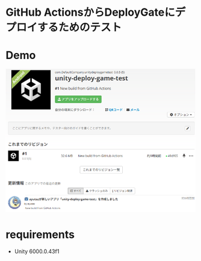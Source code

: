 # GitHub ActionsからDeployGateにデプロイするためのテスト

# Demo

![](Docs/demo.png)

# requirements
* Unity 6000.0.43f1
